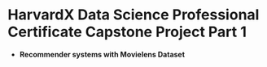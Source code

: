 # HarvardX Data Science Professional Certificate Capstone Project Part 1

- **Recommender systems with Movielens Dataset**
